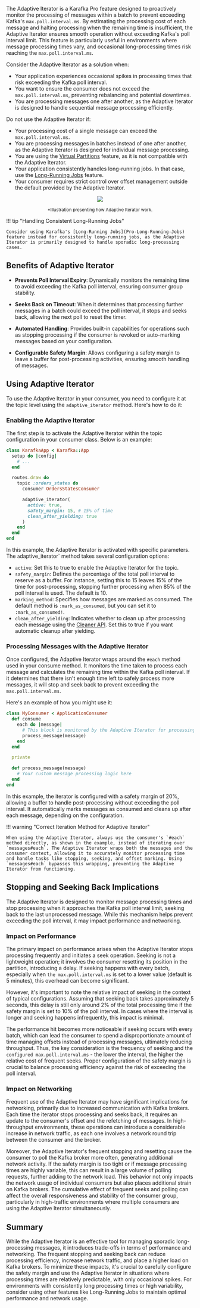 The Adaptive Iterator is a Karafka Pro feature designed to proactively monitor the processing of messages within a batch to prevent exceeding Kafka's `max.poll.interval.ms`. By estimating the processing cost of each message and halting processing when the remaining time is insufficient, the Adaptive Iterator ensures smooth operation without exceeding Kafka's poll interval limit. This feature is particularly useful in environments where message processing times vary, and occasional long-processing times risk reaching the `max.poll.interval.ms`.

Consider the Adaptive Iterator as a solution when:

- Your application experiences occasional spikes in processing times that risk exceeding the Kafka poll interval.
- You want to ensure the consumer does not exceed the `max.poll.interval.ms`, preventing rebalancing and potential downtimes.
- You are processing messages one after another, as the Adaptive Iterator is designed to handle sequential message processing efficiently.

Do not use the Adaptive Iterator if:

- Your processing cost of a single message can exceed the `max.poll.interval.ms`.
- You are processing messages in batches instead of one after another, as the Adaptive Iterator is designed for individual message processing.
- You are using the [Virtual Partitions](Pro-Virtual-Partitions) feature, as it is not compatible with the Adaptive Iterator.
- Your application consistently handles long-running jobs. In that case, use the [Long-Running Jobs](Pro-Long-Running-Jobs) feature.
- Your consumer requires strict control over offset management outside the default provided by the Adaptive Iterator.

<p align="center">
  <img src="https://cdn.karafka.io/assets/misc/charts/adaptive_iterator/flow.svg" />
</p>
<p align="center">
  <small>*Illustration presenting how Adaptive Iterator work.
  </small>
</p>

!!! tip "Handling Consistent Long-Running Jobs"

    Consider using Karafka's [Long-Running Jobs](Pro-Long-Running-Jobs) feature instead for consistently long-running jobs, as the Adaptive Iterator is primarily designed to handle sporadic long-processing cases.

## Benefits of Adaptive Iterator

- **Prevents Poll Interval Expiry**: Dynamically monitors the remaining time to avoid exceeding the Kafka poll interval, ensuring consumer group stability.

- **Seeks Back on Timeout**: When it determines that processing further messages in a batch could exceed the poll interval, it stops and seeks back, allowing the next poll to reset the timer.

- **Automated Handling**: Provides built-in capabilities for operations such as stopping processing if the consumer is revoked or auto-marking messages based on your configuration.

- **Configurable Safety Margin**: Allows configuring a safety margin to leave a buffer for post-processing activities, ensuring smooth handling of messages.

## Using Adaptive Iterator

To use the Adaptive Iterator in your consumer, you need to configure it at the topic level using the `adaptive_iterator` method. Here's how to do it:

### Enabling the Adaptive Iterator

The first step is to activate the Adaptive Iterator within the topic configuration in your consumer class. Below is an example:

```ruby
class KarafkaApp < Karafka::App
  setup do |config|
    # ...
  end

  routes.draw do
    topic :orders_states do
      consumer OrdersStatesConsumer

      adaptive_iterator(
        active: true,
        safety_margin: 15, # 15% of time
        clean_after_yielding: true
      )
    end
  end
end
```

In this example, the Adaptive Iterator is activated with specific parameters. The `a`daptive_iterator` method takes several configuration options:

- `active`: Set this to true to enable the Adaptive Iterator for the topic.
- `safety_margin`: Defines the percentage of the total poll interval to reserve as a buffer. For instance, setting this to 15 leaves 15% of the time for post-processing, stopping further processing when 85% of the poll interval is used. The default is 10.
- `marking_method`: Specifies how messages are marked as consumed. The default method is `:mark_as_consumed`, but you can set it to `:mark_as_consumed!`.
- `clean_after_yielding`: Indicates whether to clean up after processing each message using the [Cleaner API](Pro-Cleaner-API). Set this to true if you want automatic cleanup after yielding.

### Processing Messages with the Adaptive Iterator

Once configured, the Adaptive Iterator wraps around the `#each` method used in your consume method. It monitors the time taken to process each message and calculates the remaining time within the Kafka poll interval. If it determines that there isn't enough time left to safely process more messages, it will stop and seek back to prevent exceeding the `max.poll.interval.ms`.

Here's an example of how you might use it:

```ruby
class MyConsumer < ApplicationConsumer
  def consume
    each do |message|
      # This block is monitored by the Adaptive Iterator for processing time
      process_message(message)
    end
  end

  private

  def process_message(message)
    # Your custom message processing logic here
  end
end
```

In this example, the iterator is configured with a safety margin of 20%, allowing a buffer to handle post-processing without exceeding the poll interval. It automatically marks messages as consumed and cleans up after each message, depending on the configuration.

!!! warning "Correct Iteration Method for Adaptive Iterator"

    When using the Adaptive Iterator, always use the consumer's `#each` method directly, as shown in the example, instead of iterating over `messages#each`. The Adaptive Iterator wraps both the messages and the consumer context, allowing it to accurately monitor processing time and handle tasks like stopping, seeking, and offset marking. Using `messages#each` bypasses this wrapping, preventing the Adaptive Iterator from functioning.

## Stopping and Seeking Back Implications

The Adaptive Iterator is designed to monitor message processing times and stop processing when it approaches the Kafka poll interval limit, seeking back to the last unprocessed message. While this mechanism helps prevent exceeding the poll interval, it may impact performance and networking.

### Impact on Performance

The primary impact on performance arises when the Adaptive Iterator stops processing frequently and initiates a seek operation. Seeking is not a lightweight operation; it involves the consumer resetting its position in the partition, introducing a delay. If seeking happens with every batch, especially when `the max.poll.interval.ms` is set to a lower value (default is 5 minutes), this overhead can become significant.

However, it's important to note the relative impact of seeking in the context of typical configurations. Assuming that seeking back takes approximately 5 seconds, this delay is still only around 2% of the total processing time if the safety margin is set to 10% of the poll interval. In cases where the interval is longer and seeking happens infrequently, this impact is minimal.

The performance hit becomes more noticeable if seeking occurs with every batch, which can lead the consumer to spend a disproportionate amount of time managing offsets instead of processing messages, ultimately reducing throughput. Thus, the key consideration is the frequency of seeking and the `configured max.poll.interval.ms` - the lower the interval, the higher the relative cost of frequent seeks. Proper configuration of the safety margin is crucial to balance processing efficiency against the risk of exceeding the poll interval.

### Impact on Networking

Frequent use of the Adaptive Iterator may have significant implications for networking, primarily due to increased communication with Kafka brokers. Each time the iterator stops processing and seeks back, it requires an update to the consumer's offset and the refetching of messages. In high-throughput environments, these operations can introduce a considerable increase in network traffic, as each one involves a network round trip between the consumer and the broker.

Moreover, the Adaptive Iterator's frequent stopping and resetting cause the consumer to poll the Kafka broker more often, generating additional network activity. If the safety margin is too tight or if message processing times are highly variable, this can result in a large volume of polling requests, further adding to the network load. This behavior not only impacts the network usage of individual consumers but also places additional strain on Kafka brokers. The cumulative effect of frequent seeks and polling can affect the overall responsiveness and stability of the consumer group, particularly in high-traffic environments where multiple consumers are using the Adaptive Iterator simultaneously.

## Summary

While the Adaptive Iterator is an effective tool for managing sporadic long-processing messages, it introduces trade-offs in terms of performance and networking. The frequent stopping and seeking back can reduce processing efficiency, increase network traffic, and place a higher load on Kafka brokers. To minimize these impacts, it's crucial to carefully configure the safety margin and use the Adaptive Iterator in situations where processing times are relatively predictable, with only occasional spikes. For environments with consistently long processing times or high variability, consider using other features like Long-Running Jobs to maintain optimal performance and network usage.

